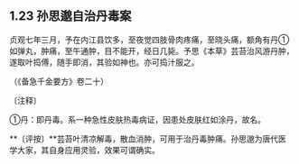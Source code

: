 ## 1.23 孙思邈自治丹毒案

贞观七年三月，予在内江县饮多，至夜觉四肢骨肉疼痛，至晓头痛，额角有丹①如弹丸，肿痛，至午通肿，目不能开，经日几毙。予思《本草》芸苔治风游丹肿，遂取叶捣傅，随手即消，其验如神也。亦可捣汁服之。

（《备急千金要方》卷二十）

〔注释〕

①丹：即丹毒。系一种急性皮肤热毒病证，因患处皮肤红如涂丹，故名。

**〔评按〕**芸苔叶清凉解毒，散血消肿，可用于治丹毒肿痛。孙思邈为唐代医学大家，其自身应用灵验，效果可谓确实。
